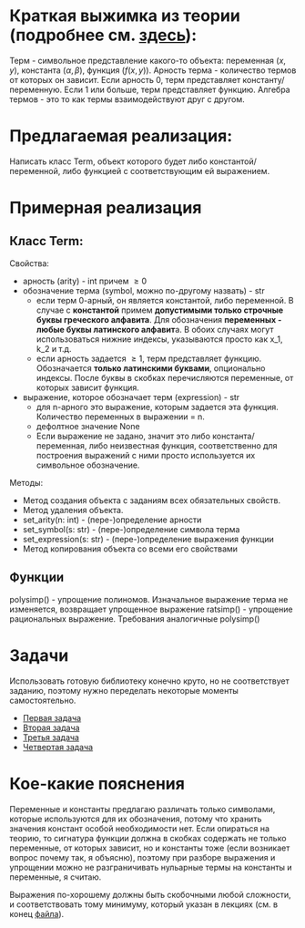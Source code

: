 # Краткая выжимка из теории (подробнее см. [здесь](theory.md)):

Терм - символьное представление какого-то объекта: переменная ($x, y$), константа ($\alpha, \beta$), функция (${f(x, y)}$). 
Арность терма - количество термов от которых он зависит. Если арность 0, терм представляет константу/переменную. Если 1 или больше, терм представляет функцию.
Алгебра термов - это то как термы взаимодействуют друг с другом.

# Предлагаемая реализация:
Написать класс Term, объект которого будет либо константой/переменной, либо функцией с соответствующим ей выражением.
# Примерная реализация
## Класс Term:
Свойства:
* арность (arity) - int причем $\ge 0$
* обозначение терма (symbol, можно по-другому назвать) - str
	* если терм 0-арный, он является константой, либо переменной. В случае с **константой** примем **допустимыми только строчные буквы греческого алфавита**. Для обозначения **переменных - любые буквы латинского алфавит**а. В обоих случаях могут использоваться нижние индексы, указываются просто как x_1, k_2 и т.д.
	*  если арность задается $\ge 1$, терм представляет функцию. Обозначается **только латинскими буквами**, опционально индексы. После буквы в скобках перечисляются переменные, от которых зависит функция.
* выражение, которое обозначает терм (expression) - str
	* для n-арного это выражение, которым задается эта функция. Количество переменных в выражении = n.
	* дефолтное значение None
	* Если выражение не задано, значит это либо константа/переменная, либо неизвестная функция, соответственно для построения выражений с ними просто используется их символьное обозначение.

Методы:
* Метод создания объекта с заданиям всех обязательных свойств.
* Метод удаления объекта.
* set_arity(n: int) - (пере-)определение арности
* set_symbol(s: str) - (пере-)определение символа терма
* set_expression(s: str) - (пере-)определение выражения функции
* Метод копирования объекта со всеми его свойствами

## Функции

polysimp() - упрощение полиномов. Изначальное выражение терма не изменяется, возвращает упрощенное выражение
ratsimp() - упрощение рациональных выражение. Требования аналогичные polysimp()

# Задачи
Использовать готовую библиотеку конечно круто, но не соответствует заданию, поэтому нужно переделать некоторые моменты самостоятельно.
* [Первая задача](/tasks/task1)
* [Вторая задача](/tasks/task2)
* [Третья задача](/tasks/task3)
* [Четвертая задача](/tasks/task4)
# Кое-какие пояснения

Переменные и константы предлагаю различать только символами, которые используются для их обозначения, потому что хранить значения констант особой необходимости нет. Если опираться на теорию, то сигнатура функции должна в скобках содержать не только переменные, от которых зависит, но и константы тоже (если возникает вопрос почему так, я объясню), поэтому при разборе выражения и упрощении можно не разграничивать нульарные термы на константы и переменные, я считаю.

Выражения по-хорошему должны быть скобочными любой сложности, и соответствовать тому минимуму, который указан в лекциях (см. в конец [файла](theory.md)).